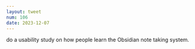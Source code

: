 ```yaml
---
layout: tweet
num: 106
date: 2023-12-07
---
```


do a usability study on how people learn the Obsidian note
taking system.
